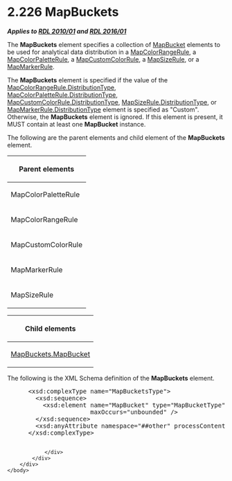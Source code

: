 <html dir="LTR" xmlns:mshelp="http://msdn.microsoft.com/mshelp" xmlns:ddue="http://ddue.schemas.microsoft.com/authoring/2003/5" xmlns:xlink="http://www.w3.org/1999/xlink" xmlns:tool="http://www.microsoft.com/tooltip">
    <head>
        <meta http-equiv="Content-Type" content="text/html; CHARSET=utf-8"></meta>
        <meta name="save" content="history"></meta>
        <title>2.226 MapBuckets</title>
        <xml>
            <mshelp:toctitle title="2.226 MapBuckets"></mshelp:toctitle>
            <mshelp:rltitle title="[MS-RDL]: MapBuckets"></mshelp:rltitle>
            <mshelp:keyword index="A" term="95175148-e772-42ef-8c4d-c5a8a7135124"></mshelp:keyword>
            <mshelp:attr name="DCSext.ContentType" value="open specification"></mshelp:attr>
            <mshelp:attr name="AssetID" value="95175148-e772-42ef-8c4d-c5a8a7135124"></mshelp:attr>
            <mshelp:attr name="TopicType" value="kbRef"></mshelp:attr>
            <mshelp:attr name="DCSext.Title" value="[MS-RDL]: MapBuckets" />
        </xml>
    </head>
    <body>
        <div id="header">
            <h1 class="heading">2.226 MapBuckets</h1>
        </div>
        <div id="mainSection">
            <div id="mainBody">
                <div id="allHistory" class="saveHistory"></div>
                <div id="sectionSection0" class="section" name="collapseableSection">
                    

<p><b><i>Applies to </i></b><a href="3428e690-a348-4ec7-8a6a-8efb42d2cdee.htm"><b><i>RDL 2010/01</i></b></a><b><i>
and </i></b><a href="52ce3983-2bfc-4e72-9359-42aaf5fe4509.htm"><b><i>RDL 2016/01</i></b></a></p>

<p>The <b>MapBuckets</b> element specifies a collection of <a href="ef18140f-3267-4bb8-9df6-0fe220aabcdb.htm">MapBucket</a> elements to be
used for analytical data distribution in a <a href="1c6ca85d-f3d6-403c-9232-7d0183108a92.htm">MapColorRangeRule</a>, a <a href="c83dbba7-3a8d-42df-9db1-a627b4ea095e.htm">MapColorPaletteRule</a>, a <a href="356d5476-257c-4f3e-873d-923834c5d853.htm">MapCustomColorRule</a>, a <a href="88220e4e-cd18-460e-b729-a8f10c2ee40b.htm">MapSizeRule</a>, or a <a href="b7f81f81-be65-4bc2-8571-213ed55f2a92.htm">MapMarkerRule</a>. </p>

<p>The <b>MapBuckets</b> element is specified if the value of
the <a href="f4b343bc-fae9-464c-b7b1-209fab83fc39.htm">MapColorRangeRule.DistributionType</a>,
<a href="869b4c40-10d3-4af6-a59c-7555c884502c.htm">MapColorPaletteRule.DistributionType</a>,
<a href="07cd1c0e-1a4e-409f-8511-91cde7cfceb3.htm">MapCustomColorRule.DistributionType</a>,
<a href="d64a0220-6c49-466c-b841-2b72b8cc5fc8.htm">MapSizeRule.DistributionType</a>,
or <a href="b9bcd0f9-9f84-4827-b079-09cf6795e44b.htm">MapMarkerRule.DistributionType</a>
element is specified as &quot;Custom&quot;. Otherwise, the <b>MapBuckets</b>
element is ignored. If this element is present, it MUST contain at least one <b>MapBucket</b>
instance.</p>

<p>The following are the parent elements and child element of
the <b>MapBuckets</b> element.</p>

<table>
 <thead>
  <tr>
   <th>
   <p>Parent elements</p>
   </th>
  </tr>
 </thead>
 <tr>
  <td>
  <p>MapColorPaletteRule</p>
  </td>
 </tr>
 <tr>
  <td>
  <p>MapColorRangeRule</p>
  </td>
 </tr>
 <tr>
  <td>
  <p>MapCustomColorRule</p>
  </td>
 </tr>
 <tr>
  <td>
  <p>MapMarkerRule</p>
  </td>
 </tr>
 <tr>
  <td>
  <p>MapSizeRule</p>
  </td>
 </tr>
</table>

<p> </p>

<table>
 <thead>
  <tr>
   <th>
   <p>Child elements</p>
   </th>
  </tr>
 </thead>
 <tr>
  <td>
  <p><a href="3c48b9dd-894f-46e1-8356-2c94b8328296.htm">MapBuckets.MapBucket</a></p>
  </td>
 </tr>
</table>

<p>The following is the XML Schema definition of the <b>MapBuckets</b>
element.</p>

<dl>
<dd>
<div><pre> &lt;xsd:complexType name=&quot;MapBucketsType&quot;&gt;
   &lt;xsd:sequence&gt;
     &lt;xsd:element name=&quot;MapBucket&quot; type=&quot;MapBucketType&quot; minOccurs=&quot;1&quot; 
                  maxOccurs=&quot;unbounded&quot; /&gt;
   &lt;/xsd:sequence&gt;
   &lt;xsd:anyAttribute namespace=&quot;##other&quot; processContents=&quot;lax&quot; /&gt;
 &lt;/xsd:complexType&gt;
  
</pre></div>
</dd></dl>


                </div>
            </div>
        </div>
    </body>
</html>
